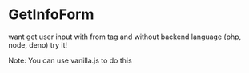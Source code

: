 # GetInfoForm
want get user input with from tag and without backend language (php, node, deno) try it!

Note: You can use vanilla.js to do this
